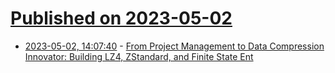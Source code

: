# [Published on 2023-05-02](index.md)

* [2023-05-02, 14:07:40](https://lobste.rs/s/6cmeeg/from_project_management_data) - [From Project Management to Data Compression Innovator: Building LZ4, ZStandard, and Finite State Ent](https://corecursive.com/data-compression-yann-collet/)
